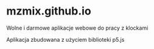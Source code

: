 # mzmix.github.io
Wolne i darmowe aplikacje webowe do pracy z klockami

Aplikacja zbudowana z użyciem biblioteki p5.js
